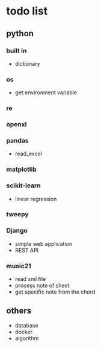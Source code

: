 # todo list
## python
### built in
- dictionary
### os
- get environment variable
### re
### openxl
### pandas
- read_excel
### matplotlib
### scikit-learn
- linear regression
### tweepy
### Django
- simple web application
- REST API
### music21
- read xml file
- process note of sheet
- get specific note from the chord
## others
- database
- docker
- algorithm